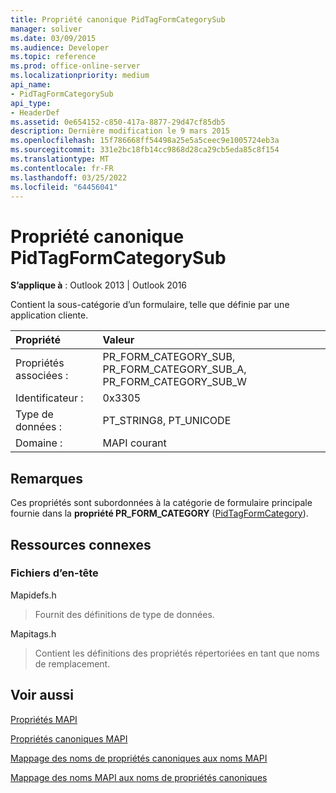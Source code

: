 ```yaml
---
title: Propriété canonique PidTagFormCategorySub
manager: soliver
ms.date: 03/09/2015
ms.audience: Developer
ms.topic: reference
ms.prod: office-online-server
ms.localizationpriority: medium
api_name:
- PidTagFormCategorySub
api_type:
- HeaderDef
ms.assetid: 0e654152-c850-417a-8877-29d47cf85db5
description: Dernière modification le 9 mars 2015
ms.openlocfilehash: 15f786668ff54498a25e5a5ceec9e1005724eb3a
ms.sourcegitcommit: 331e2bc18fb14cc9868d28ca29cb5eda85c8f154
ms.translationtype: MT
ms.contentlocale: fr-FR
ms.lasthandoff: 03/25/2022
ms.locfileid: "64456041"
---
```

# <a name="pidtagformcategorysub-canonical-property"></a>Propriété canonique PidTagFormCategorySub

  
  
**S’applique à** : Outlook 2013 | Outlook 2016 
  
Contient la sous-catégorie d’un formulaire, telle que définie par une application cliente. 
  
|Propriété|Valeur|
|:-----|:-----|
|Propriétés associées :  <br/> |PR_FORM_CATEGORY_SUB, PR_FORM_CATEGORY_SUB_A, PR_FORM_CATEGORY_SUB_W  <br/> |
|Identificateur :  <br/> |0x3305  <br/> |
|Type de données :  <br/> |PT_STRING8, PT_UNICODE  <br/> |
|Domaine :  <br/> |MAPI courant  <br/> |
   
## <a name="remarks"></a>Remarques

Ces propriétés sont subordonnées à la catégorie de formulaire principale fournie dans la **propriété PR_FORM_CATEGORY** ([PidTagFormCategory](pidtagformcategory-canonical-property.md)). 
  
## <a name="related-resources"></a>Ressources connexes

### <a name="header-files"></a>Fichiers d’en-tête

Mapidefs.h
  
> Fournit des définitions de type de données.
    
Mapitags.h
  
> Contient les définitions des propriétés répertoriées en tant que noms de remplacement.
    
## <a name="see-also"></a>Voir aussi



[Propriétés MAPI](mapi-properties.md)
  
[Propriétés canoniques MAPI](mapi-canonical-properties.md)
  
[Mappage des noms de propriétés canoniques aux noms MAPI](mapping-canonical-property-names-to-mapi-names.md)
  
[Mappage des noms MAPI aux noms de propriétés canoniques](mapping-mapi-names-to-canonical-property-names.md)

